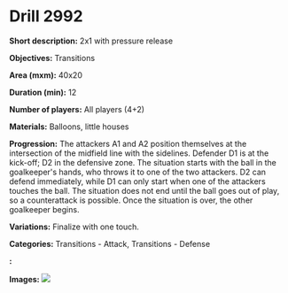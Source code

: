 # Drill 2992

**Short description:**
2x1 with pressure release

**Objectives:**
Transitions

**Area (mxm):**
40x20

**Duration (min):**
12

**Number of players:**
All players (4+2)

**Materials:**
Balloons, little houses

**Progression:**
The attackers A1 and A2 position themselves at the intersection of the midfield line with the sidelines. Defender D1 is at the kick-off; D2 in the defensive zone. The situation starts with the ball in the goalkeeper's hands, who throws it to one of the two attackers. D2 can defend immediately, while D1 can only start when one of the attackers touches the ball. The situation does not end until the ball goes out of play, so a counterattack is possible. Once the situation is over, the other goalkeeper begins.

**Variations:**
Finalize with one touch.

**Categories:**
Transitions - Attack, Transitions - Defense

**:**


**Images:**
![](https://www.coachingfutsal.com/\images\b2d0292e-16a2-4fcf-b392-89eb84f5977a_10.bmp)


